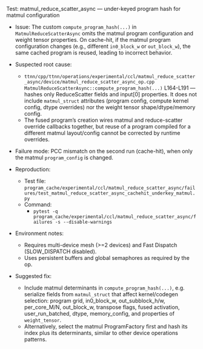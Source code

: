 Test: matmul_reduce_scatter_async — under-keyed program hash for matmul configuration

- Issue: The custom `compute_program_hash(...)` in `MatmulReduceScatterAsync` omits the matmul program configuration and
  weight tensor properties. On cache-hit, if the matmul program configuration changes (e.g., different `in0_block_w` or
  `out_block_w`), the same cached program is reused, leading to incorrect behavior.

- Suspected root cause:
  - `ttnn/cpp/ttnn/operations/experimental/ccl/matmul_reduce_scatter_async/device/matmul_reduce_scatter_async_op.cpp`
    `MatmulReduceScatterAsync::compute_program_hash(...)` L164-L191 — hashes only ReduceScatter fields and input[0]
    properties. It does not include `matmul_struct` attributes (program config, compute kernel config, dtype overrides)
    nor the weight tensor shape/dtype/memory config.
  - The fused program’s creation wires matmul and reduce-scatter override callbacks together, but reuse of a program
    compiled for a different matmul layout/config cannot be corrected by runtime overrides.

- Failure mode: PCC mismatch on the second run (cache-hit), when only the matmul `program_config` is changed.

- Reproduction:
  - Test file: `program_cache/experimental/ccl/matmul_reduce_scatter_async/failures/test_matmul_reduce_scatter_async_cachehit_underkey_matmul.py`
  - Command:
    - `pytest -q program_cache/experimental/ccl/matmul_reduce_scatter_async/failures -s --disable-warnings`

- Environment notes:
  - Requires multi-device mesh (>=2 devices) and Fast Dispatch (SLOW_DISPATCH disabled).
  - Uses persistent buffers and global semaphores as required by the op.

- Suggested fix:
  - Include matmul determinants in `compute_program_hash(...)`, e.g. serialize fields from `matmul_struct` that affect
    kernel/codegen selection: program grid, in0_block_w, out_subblock_h/w, per_core_M/N, out_block_w, transpose flags,
    fused activation, user_run_batched, dtype, memory_config, and properties of `weight_tensor`.
  - Alternatively, select the matmul ProgramFactory first and hash its index plus its determinants, similar to other
    device operations patterns.
